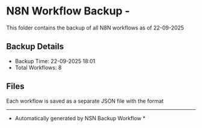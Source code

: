 # N8N Workflow Backup - 
This folder contains the backup of all N8N workflows as of 22-09-2025

## Backup Details
- Backup Time: 22-09-2025 18:01
- Total Workflows: 8

## Files
Each workflow is saved as a separate JSON file with the format

-----------
* Automatically generated by NSN Backup Workflow *